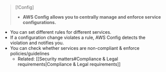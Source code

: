 
>[!Config]
>- **AWS Config allows you to centrally manage and enforce service configurations.**
    
- You can set different rules for different services.
- If a configuration change violates a rule, AWS Config detects the violation and notifies you.
- You can check whether services are non-compliant & enforce policies/guidelines
	- Related: [[Security matters#Compliance & Legal requirements|Compliance & Legal requirements]]